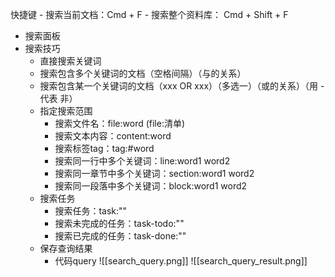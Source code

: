 快捷键
	- 搜索当前文档：Cmd + F
	- 搜索整个资料库： Cmd + Shift + F
- 搜索面板
- 搜索技巧
	- 直接搜索关键词
	- 搜索包含多个关键词的文档（空格间隔）（与的关系）
	- 搜索包含某一个关键词的文档（xxx OR xxx）（多选一）（或的关系）（用 - 代表 非）
	- 指定搜索范围
		- 搜索文件名：file:word (file:清单)
		- 搜索文本内容：content:word
		- 搜索标签tag：tag:#word
		- 搜索同一行中多个关键词：line:word1 word2
		- 搜索同一章节中多个关键词：section:word1 word2
		- 搜索同一段落中多个关键词：block:word1 word2
	- 搜索任务
		- 搜索任务：task:""
		- 搜索未完成的任务：task-todo:""
		- 搜索已完成的任务：task-done:""
	- 保存查询结果
		- 代码query
	![[search_query.png]]
![[search_query_result.png]]
